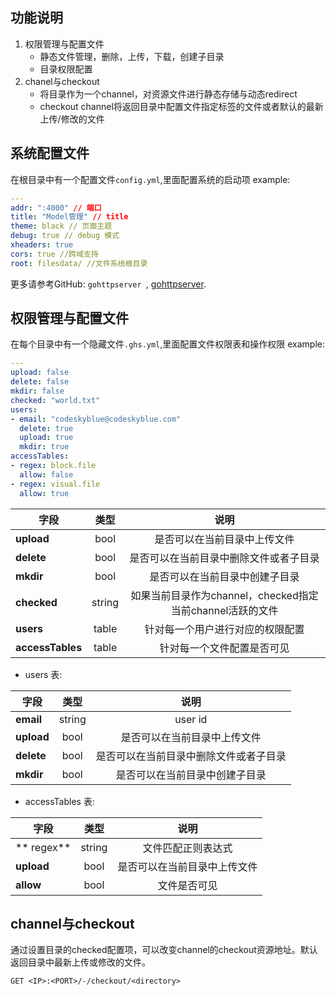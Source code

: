 ## 功能说明
1. 权限管理与配置文件
	- 静态文件管理，删除，上传，下载，创建子目录
	- 目录权限配置
1. chanel与checkout
	- 将目录作为一个channel，对资源文件进行静态存储与动态redirect
	- checkout channel将返回目录中配置文件指定标签的文件或者默认的最新上传/修改的文件

## 系统配置文件
在根目录中有一个配置文件`config.yml`,里面配置系统的启动项
example:

```yaml
---
addr: ":4000" // 端口
title: "Model管理" // title
theme: black // 页面主题
debug: true // debug 模式
xheaders: true
cors: true //跨域支持
root: filesdata/ //文件系统根目录

```
更多请参考GitHub: `gohttpserver `, [gohttpserver](https://github.com/troyplay/gohttpserver).

## 权限管理与配置文件
在每个目录中有一个隐藏文件`.ghs.yml`,里面配置文件权限表和操作权限
example:

```yaml
---
upload: false
delete: false
mkdir: false
checked: "world.txt"
users:
- email: "codeskyblue@codeskyblue.com"
  delete: true
  upload: true
  mkdir: true
accessTables:
- regex: block.file
  allow: false
- regex: visual.file
  allow: true

```

| 字段      | 类型           | 说明  |
| ------------- |:-------------:| :-----:|
| **upload**  | bool | 是否可以在当前目录中上传文件 |
| **delete**     | bool   |   是否可以在当前目录中删除文件或者子目录|
| **mkdir**  | bool  |    是否可以在当前目录中创建子目录|
| **checked**  | string  |    如果当前目录作为channel，checked指定当前channel活跃的文件|
| **users**  | table  |   针对每一个用户进行对应的权限配置|
| **accessTables**  | table  |   针对每一个文件配置是否可见|
 
 - users 表:

| 字段      | 类型           | 说明  |
| ------------- |:-------------:| :-----:|
| **email**  | string | user id |
| **upload**  | bool | 是否可以在当前目录中上传文件 |
| **delete**     | bool   |   是否可以在当前目录中删除文件或者子目录|
| **mkdir**  | bool  |    是否可以在当前目录中创建子目录|

 - accessTables 表:

| 字段      | 类型           | 说明  |
| ------------- |:-------------:| :-----:|
| ** regex**  | string | 文件匹配正则表达式 |
| **upload**  | bool | 是否可以在当前目录中上传文件 |
| **allow**     | bool   |   文件是否可见|

## channel与checkout 
通过设置目录的checked配置项，可以改变channel的checkout资源地址。默认返回目录中最新上传或修改的文件。
```
GET <IP>:<PORT>/-/checkout/<directory>
```